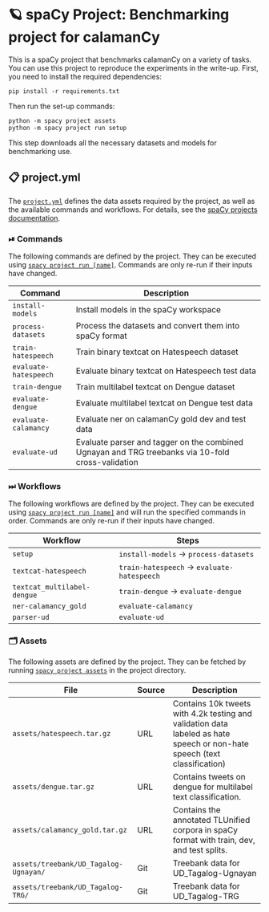 <!-- SPACY PROJECT: AUTO-GENERATED DOCS START (do not remove) -->

# 🪐 spaCy Project: Benchmarking project for calamanCy

This is a spaCy project that benchmarks calamanCy on a variety of tasks.
You can use this project to reproduce the experiments in the write-up. First, 
you need to install the required dependencies:

```
pip install -r requirements.txt
```

Then run the set-up commands:

```
python -m spacy project assets
python -m spacy project run setup
```

This step downloads all the necessary datasets and models for benchmarking use.


## 📋 project.yml

The [`project.yml`](project.yml) defines the data assets required by the
project, as well as the available commands and workflows. For details, see the
[spaCy projects documentation](https://spacy.io/usage/projects).

### ⏯ Commands

The following commands are defined by the project. They
can be executed using [`spacy project run [name]`](https://spacy.io/api/cli#project-run).
Commands are only re-run if their inputs have changed.

| Command | Description |
| --- | --- |
| `install-models` | Install models in the spaCy workspace |
| `process-datasets` | Process the datasets and convert them into spaCy format |
| `train-hatespeech` | Train binary textcat on Hatespeech dataset |
| `evaluate-hatespeech` | Evaluate binary textcat on Hatespeech test data |
| `train-dengue` | Train multilabel textcat on Dengue dataset |
| `evaluate-dengue` | Evaluate multilabel textcat on Dengue test data |
| `evaluate-calamancy` | Evaluate ner on calamanCy gold dev and test data |
| `evaluate-ud` | Evaluate parser and tagger on the combined Ugnayan and TRG treebanks via 10-fold cross-validation |

### ⏭ Workflows

The following workflows are defined by the project. They
can be executed using [`spacy project run [name]`](https://spacy.io/api/cli#project-run)
and will run the specified commands in order. Commands are only re-run if their
inputs have changed.

| Workflow | Steps |
| --- | --- |
| `setup` | `install-models` &rarr; `process-datasets` |
| `textcat-hatespeech` | `train-hatespeech` &rarr; `evaluate-hatespeech` |
| `textcat_multilabel-dengue` | `train-dengue` &rarr; `evaluate-dengue` |
| `ner-calamancy_gold` | `evaluate-calamancy` |
| `parser-ud` | `evaluate-ud` |

### 🗂 Assets

The following assets are defined by the project. They can
be fetched by running [`spacy project assets`](https://spacy.io/api/cli#project-assets)
in the project directory.

| File | Source | Description |
| --- | --- | --- |
| `assets/hatespeech.tar.gz` | URL | Contains 10k tweets with 4.2k testing and validation data labeled as hate speech or non-hate speech (text classification) |
| `assets/dengue.tar.gz` | URL | Contains tweets on dengue for multilabel text classification. |
| `assets/calamancy_gold.tar.gz` | URL | Contains the annotated TLUnified corpora in spaCy format with train, dev, and test splits. |
| `assets/treebank/UD_Tagalog-Ugnayan/` | Git | Treebank data for UD_Tagalog-Ugnayan |
| `assets/treebank/UD_Tagalog-TRG/` | Git | Treebank data for UD_Tagalog-TRG |

<!-- SPACY PROJECT: AUTO-GENERATED DOCS END (do not remove) -->